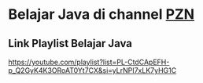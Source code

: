 # Belajar Java di channel [PZN](https://www.youtube.com/@ProgrammerZamanNow)

## Link Playlist Belajar Java
https://youtube.com/playlist?list=PL-CtdCApEFH-p_Q2GyK4K3ORoAT0Yt7CX&si=yLrNPI7xLK7yHG1C
